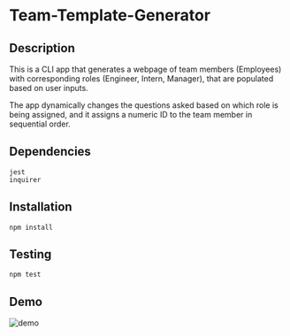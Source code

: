 # Team-Template-Generator

## Description
This is a CLI app that generates a webpage of team members (Employees) with corresponding roles (Engineer, Intern, Manager), that are populated based on user inputs. 

The app dynamically changes the questions asked based on which role is being assigned, and it assigns a numeric ID to the team member in sequential order.

## Dependencies
    jest
    inquirer
    
## Installation
```
npm install
```

## Testing
```
npm test
```

## Demo

![demo](./demo/demo.gif)